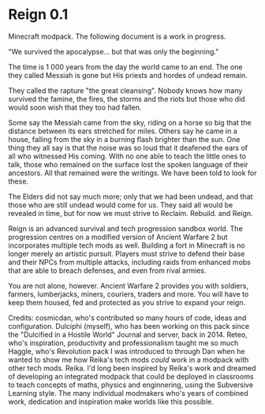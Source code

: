 # Reign 0.1

Minecraft modpack. The following document is a work in progress.

"We survived the apocalypse... but that was only the beginning."

The time is 1 000 years from the day the world came to an end.
The one they called Messiah is gone but His priests and hordes of undead remain.

They called the rapture "the great cleansing". Nobody knows how many survived the famine, the fires, the storms and the riots
but those who did would soon wish that they too had fallen. 

Some say the Messiah came from the sky, riding on a horse so big that the distance between its ears stretched for miles.
Others say he came in a house, falling from the sky in a burning flash brighter than the sun.
One thing they all say is that the noise was so loud that it deafened the ears of all who witnessed His coming.
With no one able to teach the little ones to talk, those who remained on the surface lost the spoken language of their ancestors. 
All that remained were the writings. We have been told to look for these.

The Elders did not say much more; only that we had been undead, and that those who are still undead would come for us. They said
all would be revealed in time, but for now we must strive to Reclaim. Rebuild. and Reign.

Reign is an advanced survival and tech progression sandbox world. The progression centres on a modified version of Ancient Warfare 2 but incorporates multiple tech mods as well. Building a fort in Minecraft is no longer merely an artistic pursuit. Players must strive to defend their base and their NPCs from multiple attacks, including raids from enhanced mobs that are able to breach defenses, and even from rival armies.

You are not alone, however. Ancient Warfare 2 provides you with soldiers, farmers, lumberjacks, miners, couriers, traders and more. You will have to keep them housed, fed and protected as you strive to expand your reign.

Credits: 
cosmicdan, who's contributed so many hours of code, ideas and configuration.
Dulciphi (myself), who has been working on this pack since the "Dulcified in a Hostile World" Journal and server, back in 2014.
Reteo, who's inspiration, productivity and professionalism taught me so much
Haggle, who's Revolution pack I was introduced to through Dan when he wanted to show me how Reika's tech mods *could* work in a modpack with other tech mods. 
Reika. I'd long been inspired by Reika's work and dreamed of developing an integrated modpack that could be deployed in classrooms to teach concepts of maths, physics and enginnering, using the Subversive Learning style. 
The many individual modmakers who's years of combined work, dedication and inspiration make worlds like this possible.
